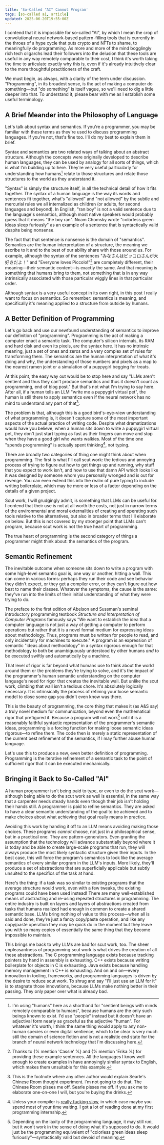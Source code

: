 ```yaml
---
title: 'So-Called "AI" Cannot Program'
tags: [so-called ai, article]
updated: 2025-06-20T19:55:00Z
---
```


I contend that it is impossible for so-called "AI", by which I mean the crop of
convolutional neural network-based pattern-filling tools that is currently in
the throes of a hype cycle that puts crypto and NFTs to shame, to meaningfully
do programming. As more and more of the mind bogglingly rich tech oligarchs lead
their followers into the delusion that these tools are useful in any way
remotely comparable to their cost, I think it's worth taking the time to
articulate exactly why this is, even if it's already intuitively clear to the
more thoughtful practitioners of the craft.

We must begin, as always, with a clarity of the term under discussion.
"Programming", in its broadest sense, is the act of making a computer do
something—but "do something" is itself vague, so we'll need to dig a little
deeper into that. To understand it, please bear with me as I establish some
useful terminology.

## A Brief Meander into the Philosophy of Language

Let's talk about syntax and semantics. If you're a programmer, you may be
familiar with these terms as they're used to discuss programming languages. If
you're not, that's fine too. I'll do my best to explain them in brief.

Syntax and semantics are two related ways of talking about an abstract
structure. Although the concepts were originally developed to describe human
languages, they can be used by analogy for all sorts of things, which is what
I'm building up to here. They're very useful particularly for understanding how
humans[^1] relate to those structures and relate those structures to the world
as they understand it.

[^1]: I'm using "humans" here as a shorthand for "sentient beings with minds
      remotely comparable to humans", because humans are the only such beings
      known to exist. I'd use "people" instead but it doesn't have an adjectival
      form nearly as graceful as the adjective "human". For whatever it's worth,
      I think the same thing would apply to any non-human species or even
      digital sentience, which to be clear is very much still the domain of
      science fiction and is not a realistic end state for the branch of neural
      network technology that I'm discussing here.

"Syntax" is simply the structure itself, in all the technical detail of how it
fits together. The syntax of a human language is the way its words and sentences
fit together, what's "allowed" and "not allowed" by the subtle and mercurial
rules we all internalized as children (or adults, for second languages and
beyond). In English, "ran boy" is not a valid sentence due to the language's
semantics, although most native speakers would probably guess that it means "the
boy ran". Noam Chomsky wrote "colorless green ideas sleep furiously" as an
example of a sentence that is syntactically valid despite being nonsense.

The fact that that sentence is nonsense is the domain of "semantics". Semantics
are the human interpretation of a structure, the meaning we ascribe to it and to
the best of our ability share with those around us. For example, although the
syntax of the sentences "みなさんはピッコロさんが大好きだよ！" and "Everyone
loves Piccolo!"[^2] are completely different, their meaning—their semantic
content—is exactly the same. And that meaning is something that humans bring to
them, not something that is in any way intrinsically associated with those
particular wiggly lines in that particular order.

[^2]: Thanks to {% mention 'Cassie' %} and {% mention 'Erika %} for
      providing these example sentences. All the languages I know well enough to
      create examples in have annoyingly similar syntax to English, which makes
      them unsuitable for this example.

Although syntax is a very useful concept in its own right, in this post I really
want to focus on semantics. So remember: semantics is meaning, and specifically
it's meaning applied to a structure from outside by humans.

## A Better Definition of Programming

Let's go back and use our newfound understanding of semantics to improve our
definition of "programming". Programming is the act of making a computer enact a
semantic task. The computer's silicon internals, its RAM and hard disk and even
its pixels, are the syntax here. It has no intrinsic meaning, just a set of ones
and zeros and a very complex set of rules for transforming them. The semantics
are the human interpretation of what it's doing and why, the understanding of
those numbers and pixels as a map to the nearest ramen joint or a simulation of
a puppygirl begging for treats.

At this point, the easy way out would be to stop here and say "LLMs aren't
sentient and thus they can't produce semantics and thus it doesn't count as
programming, end of blog post." But that's not what I'm trying to say here.
After all, if a human tells an LLM "write me a puppygirl virtual pet", the human
is still there to apply semantics even if the neural network has no mind to
understand any part of that[^3].

[^3]: This is the footnote where any other author would explain Searle's Chinese
      Room thought experiment. I'm not going to do that. The Chinese Room pisses
      me off. Searle pisses me off. If you ask me to elaborate one-on-one I
      will, but you're buying the drinks.

The problem is that, although this is a good bird's-eye-view understanding of
what programming is, it doesn't capture some of the most important aspects of
the actual practice of writing code. Despite what dramatizations would have you
believe, when a human sits down to write a puppygirl virtual pet, they don't
just start typing as fast as their fingers can move and stop when they have a
good girl who wants walkies. Most of the time one "spends programming" is
actually spent thinking[^4], not typing.

[^4]: Unless your compiler is [really fucking slow], in which case maybe you
      spend most of your time waiting. I got a lot of reading done at my first
      programming internship.

[really fucking slow]: https://xkcd.com/303/

There are broadly two categories of thing one might think about when
programming. The first is what I'll call scut work: the tedious and annoying
process of trying to figure out how to get things up and running, why stuff that
you expect to work isn't, and how to use that damn API which looks like it was
designed by someone whom you personally wronged and is out for revenge. You can
even extend this into the realm of pure typing to include writing boilerplate,
which may be more or less of a factor depending on the details of a given
project.

Scut work, I will grudgingly admit, is something that LLMs can be useful for. I
contend that their use is not at all worth the costs, not just in narrow terms
of the environmental and moral externalities of creating and operating such
tools relative to the alternatives, but also in broader terms that I'll
elaborate on below. But this is not covered by my stronger point that LLMs can't
program, because scut work is not the true heart of programming.

The true heart of programming is the second category of things a programmer
might think about: the semantics of the program.

## Semantic Refinement

The inevitable outcome when someone sits down to write a program with some
high-level semantic goal is, one way or another, hitting a wall. This can come
in various forms: perhaps they run their code and see behavior they didn't
expect, or they get a compiler error, or they can't figure out how best to name
their classes. Whatever the symptoms, the cause is the same: they've run into
the limits of their initial understanding of what they were trying to do.

The preface to the first edition of Abelson and Sussman's seminal introductory
programming textbook _Structure and Interpretation of Computer Programs_
famously says "We want to establish the idea that a computer language is not
just a way of getting a computer to perform operations but rather that it is a
novel formal medium for expressing ideas about methodology. Thus, programs must
be written for people to read, and only incidentally for machines to execute." A
program is an expression of semantic "ideas about methodology" in a syntax
rigorous enough for that methodology to both be unambiguously understood by
other humans *and* to be executed swiftly and automatically by a machine.

That level of rigor is far beyond what humans use to think about the world
around them or the problems they're trying to solve, and it's the impact of the
programmer's human semantic understanding on the computer language's need for
rigor that creates the inevitable wall. But unlike the scut work, climbing that
wall isn't a tedious chore. It's absolutely logically necessary. It is
intrinsically the process of refining your loose semantic model to close some
gap you didn't even know was there.

This is the beauty of programming, the core thing that makes it (as A&S say) a
truly novel medium for communication, beyond even the mathematical rigor that
prefigured it. Because a program will not work[^5] until it is a reasonably
faithful syntactic representation of the programmer's semantic ideas,
programming is a forcing function for making loose semantic ideas rigorous—to
refine them. The code then is merely a static representation of the current best
refinement of the semantics, if I may further abuse human language.

[^5]: Depending on the laxity of the programming language, it may still _run_,
      but it won't work in the sense of doing what it's supposed to do. It would
      just be the programming equivalent of "colorless green ideas sleep
      furiously"—syntactically valid but devoid of meaning.

Let's use this to produce a new, even better definition of programming.
Programming is the iterative refinement of a semantic task to the point of
sufficient rigor that it can be executed mechanically.

## Bringing it Back to So-Called "AI"

A human programmer isn't being paid to type, or even to do the scut
work—although being able to do the scut work as well is essential, in the same
way that a carpenter needs steady hands even though their job isn't holding
their hands still. A programmer is paid to refine semantics. They are asked to
have a clear semantic understanding of the goal to be achieved and to make
choices about what achieving that goal really means in practice.

Avoiding this work by handing it off to an LLM means avoiding making those
choices. These programs *cannot* choose, not just in a philosophical sense, but
in a practical one. They are pattern-generators. Even granting the assumption
that the technology will advance substantially beyond where it is today and be
able to create large-scale programs that run, they will always produce the most
likely syntactic structure given their inputs. In the best case, this will force
the program's semantics to look like the average semantics of every similar
program in the LLM's inputs. More likely, they'll produce a set of abstractions
that are superficially applicable but subtly unsuited to the specifics of the
task at hand.

Here's the thing: if a task was so similar to existing programs that the average
structure would work, even with a few tweaks, the existing programs could have
been used instead! There are many well-established means of abstracting and
re-using repeated structures in programming. The entire industry is built on
layers and layers of abstractions created from tasks that humans realized had
enough in common to create a shared semantic base. LLMs bring nothing of value
to this process—when all is said and done, they're just a fancy copy/paste
operation, and like any copy/paste operation they may be quick do in the moment
but they leave you with so many copies of essentially the same thing that they
become impossible to maintain.

This brings me back to why LLMs are bad for scut work, too. The sheer
unpleasantness of programming scut work is what drives the creation of all these
abstractions. The C programming language exists because tracking pointers by
hand in assembly is exhausting. C++ exists because writing boilerplate for
objects in C is exhausting. Java exists because handling memory management in
C++ is exhausting. And on and on—every innovation in tooling, frameworks, and
programming languages is driven by the desire to reduce scut work. To shrug and
say "I'll just use an LLM for it" is to stagnate those innovations, because LLMs
make nothing better in their passing. They only paper over what is already bad.
